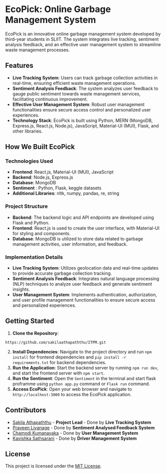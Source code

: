 # EcoPick: Online Garbage Management System

EcoPick is an innovative online garbage management system developed by third-year students in SLIIT. The system integrates live tracking, sentiment analysis feedback, and an effective user management system to streamline waste management processes.

## Features

- **Live Tracking System**: Users can track garbage collection activities in real-time, ensuring efficient waste management operations.
- **Sentiment Analysis Feedback**: The system analyzes user feedback to gauge public sentiment towards waste management services, facilitating continuous improvement.
- **Effective User Management System**: Robust user management functionalities ensure secure access control and personalized user experiences.
- **Technology Stack**: EcoPick is built using Python, MERN (MongoDB, Express.js, React.js, Node.js), JavaScript, Material-UI (MUI), Flask, and other libraries.

## How We Built EcoPick

### Technologies Used
- **Frontend**: React.js, Material-UI (MUI), JavaScript
- **Backend**: Node.js, Express.js
- **Database**: MongoDB
- **Sentiment** : Python, Flask, keggle datasets
- **Additional Libraries**: nltk, numpy, pandas, re, string

### Project Structure
- **Backend**: The backend logic and API endpoints are developed using Flask and Python.
- **Frontend**: React.js is used to create the user interface, with Material-UI for styling and components.
- **Database**: MongoDB is utilized to store data related to garbage management activities, user information, and feedback.

### Implementation Details
- **Live Tracking System**: Utilizes geolocation data and real-time updates to provide accurate garbage collection tracking.
- **Sentiment Analysis Feedback**: Integrates natural language processing (NLP) techniques to analyze user feedback and generate sentiment insights.
- **User Management System**: Implements authentication, authorization, and user profile management functionalities to ensure secure access and personalized experiences.

## Getting Started
1. **Clone the Repository**: 
```
https://github.com/sakilaathapaththu/ITPM.git
```
2. **Install Dependencies**: Navigate to the project directory and run `npm install` for frontend dependencies and `pip install -r requirements.txt` for backend dependencies.
3. **Run the Application**: Start the backend server by running `npm run dev`, and start the frontend server with `npm start`.
4. **Run the Sentiment**: Open the `Sentiment` in the terminal and start flask proframme using `python app.py` command or `Flask run` command.
5. **Access EcoPick**: Open your web browser and navigate to `http://localhost:3000` to access the EcoPick application.

## Contributors
- [Sakila Athapaththu](https://github.com/sakilaathapaththu) - **Project Lead** - Done by **Live Tracking System**
- [Praveen Liyanage](https://github.com/PraveenLiyanage) - Done by **Sentiment Analysed Feedback System**
- [Chamodi Kumanayaka](https://github.com/IT21387708CTKUMANAYAKA) - Done by **User Management System**
- [Kavishka Sathsarani](https://github.com/KavishkaBingun) - Done by **Driver Management System**

## License
This project is licensed under the [MIT License](LICENSE).

